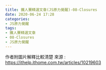 ```yaml
---
title: 鐵人賽精選文章(JS原力覺醒)-08-Closures
date: 2020-06-24 17:28
categories: 
- JS原力覺醒
tags:
- 鐵人賽精選文章
- 08-Closures
- JS原力覺醒
---
```

作者附圖片解釋比較清楚
來源 :
https://ithelp.ithome.com.tw/articles/10219603